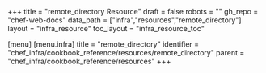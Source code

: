 +++
title = "remote_directory Resource"
draft = false
robots = ""
gh_repo = "chef-web-docs"
data_path = ["infra","resources","remote_directory"]
layout = "infra_resource"
toc_layout = "infra_resource_toc"

[menu]
  [menu.infra]
    title = "remote_directory"
    identifier = "chef_infra/cookbook_reference/resources/remote_directory"
    parent = "chef_infra/cookbook_reference/resources"
+++

<!-- The contents of this page are automatically generated from the remote_directory.yaml file in the data directory. -->
<!-- To suggest a change, edit the https://github.com/chef/chef/blob/master/lib/chef/resource/remote_directory.rb file
      and submit a pull request to the https://github.com/chef/chef repository. -->
